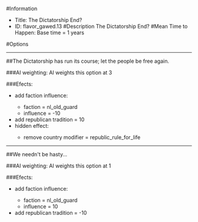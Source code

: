 #Information
 - Title: The Dictatorship End?
 - ID: flavor_gawed.13
#Description
The Dictatorship End?
#Mean Time to Happen:
Base time = 1 years

#Options

___
##The Dictatorship has run its course; let the people be free again.

###AI weighting:
AI weights this option at 3


###Efects:<ul><li>add faction influence:</li><ul><li>faction = nl_old_guard</li><li>influence = -10</li></ul><li>add republican tradition = 10</li><li>hidden effect:</li><ul><li>remove country modifier = republic_rule_for_life</li></ul></ul>

___
##We needn't be hasty...

###AI weighting:
AI weights this option at 1


###Efects:<ul><li>add faction influence:</li><ul><li>faction = nl_old_guard</li><li>influence = 10</li></ul><li>add republican tradition = -10</li></ul>
